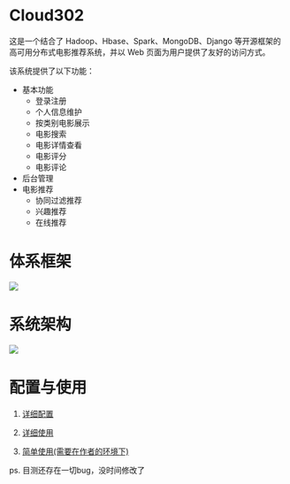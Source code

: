 # Cloud302

这是一个结合了 Hadoop、Hbase、Spark、MongoDB、Django 等开源框架的高可用分布式电影推荐系统，并以 Web 页面为用户提供了友好的访问方式。

该系统提供了以下功能：

- 基本功能
  - 登录注册
  - 个人信息维护
  - 按类别电影展示
  - 电影搜索
  - 电影详情查看
  - 电影评分
  - 电影评论
- 后台管理
- 电影推荐
  - 协同过滤推荐
  - 兴趣推荐
  - 在线推荐
    

# 体系框架

![](https://i.postimg.cc/BnXbhqkT/tixi.png)

# 系统架构

![](https://i.postimg.cc/MG1W4XDQ/xitong.png)

# 配置与使用

1. [详细配置]([https://github.com/zhurboo/moviesite/blob/master/%E8%AF%A6%E7%BB%86%E9%85%8D%E7%BD%AE.md](https://github.com/zhurboo/moviesite/blob/master/详细配置.md))

2. [详细使用]([https://github.com/zhurboo/moviesite/blob/master/%E8%AF%A6%E7%BB%86%E4%BD%BF%E7%94%A8.md](https://github.com/zhurboo/moviesite/blob/master/详细使用.md))
3. [简单使用(需要在作者的环境下)]([https://github.com/zhurboo/moviesite/blob/master/%E7%AE%80%E5%8D%95%E4%BD%BF%E7%94%A8.md](https://github.com/zhurboo/moviesite/blob/master/简单使用.md))



ps. 目测还存在一切bug，没时间修改了